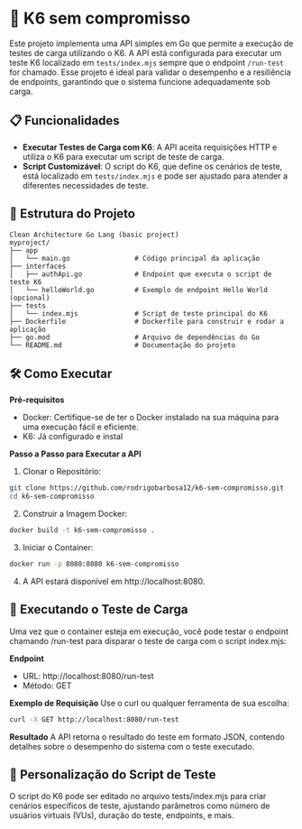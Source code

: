 # 🚀 K6 sem compromisso

Este projeto implementa uma API simples em Go que permite a execução de testes de carga utilizando o K6. A API está configurada para executar um teste K6 localizado em `tests/index.mjs` sempre que o endpoint `/run-test` for chamado. Esse projeto é ideal para validar o desempenho e a resiliência de endpoints, garantindo que o sistema funcione adequadamente sob carga.

## 📋 Funcionalidades

- **Executar Testes de Carga com K6**: A API aceita requisições HTTP e utiliza o K6 para executar um script de teste de carga. 
- **Script Customizável**: O script do K6, que define os cenários de teste, está localizado em `tests/index.mjs` e pode ser ajustado para atender a diferentes necessidades de teste.

## 📂 Estrutura do Projeto


```plaintext
Clean Architecture Go Lang (basic project) 
myproject/
├── app
│   └── main.go                # Código principal da aplicação
├── interfaces
│   ├── authApi.go             # Endpoint que executa o script de teste K6
│   └── helloWorld.go          # Exemplo de endpoint Hello World (opcional)
├── tests
│   └── index.mjs              # Script de teste principal do K6
├── Dockerfile                 # Dockerfile para construir e rodar a aplicação
├── go.mod                     # Arquivo de dependências do Go
└── README.md                  # Documentação do projeto
```
## 🛠️ Como Executar
**Pré-requisitos**
- Docker: Certifique-se de ter o Docker instalado na sua máquina para uma execução fácil e eficiente.
- K6: Já configurado e instal

**Passo a Passo para Executar a API**
1. Clonar o Repositório:
```bash
git clone https://github.com/rodrigobarbosa12/k6-sem-compromisso.git
cd k6-sem-compromisso
```
2. Construir a Imagem Docker:
```bash
docker build -t k6-sem-compromisso .
```
3. Iniciar o Container:
```bash
docker run -p 8080:8080 k6-sem-compromisso
```

4. A API estará disponível em http://localhost:8080.

## 🚦 Executando o Teste de Carga
Uma vez que o container esteja em execução, você pode testar o endpoint chamando /run-test para disparar o teste de carga com o script index.mjs:

**Endpoint**
- URL: http://localhost:8080/run-test
- Método: GET

**Exemplo de Requisição**
Use o curl ou qualquer ferramenta de sua escolha:

```bash
curl -X GET http://localhost:8080/run-test
```

**Resultado**
A API retorna o resultado do teste em formato JSON, contendo detalhes sobre o desempenho do sistema com o teste executado.

## 🔧 Personalização do Script de Teste
O script do K6 pode ser editado no arquivo tests/index.mjs para criar cenários específicos de teste, ajustando parâmetros como número de usuários virtuais (VUs), duração do teste, endpoints, e mais.
